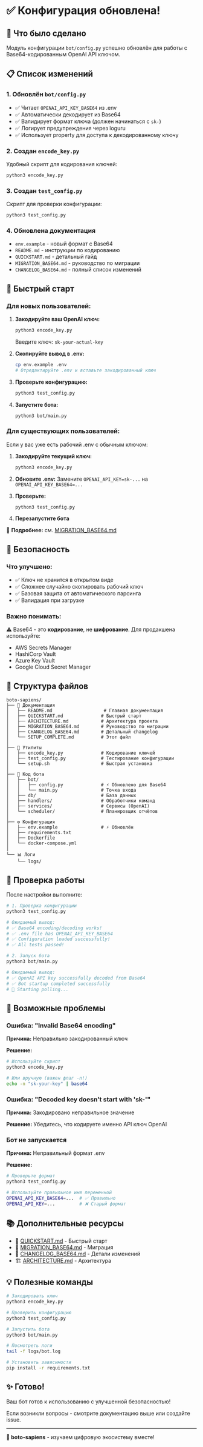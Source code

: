 # ✅ Конфигурация обновлена!

## 🎉 Что было сделано

Модуль конфигурации `bot/config.py` успешно обновлён для работы с Base64-кодированным OpenAI API ключом.

## 📋 Список изменений

### 1. Обновлён `bot/config.py`
- ✅ Читает `OPENAI_API_KEY_BASE64` из .env
- ✅ Автоматически декодирует из Base64
- ✅ Валидирует формат ключа (должен начинаться с `sk-`)
- ✅ Логирует предупреждения через loguru
- ✅ Использует property для доступа к декодированному ключу

### 2. Создан `encode_key.py`
Удобный скрипт для кодирования ключей:
```bash
python3 encode_key.py
```

### 3. Создан `test_config.py`
Скрипт для проверки конфигурации:
```bash
python3 test_config.py
```

### 4. Обновлена документация
- `env.example` - новый формат с Base64
- `README.md` - инструкции по кодированию
- `QUICKSTART.md` - детальный гайд
- `MIGRATION_BASE64.md` - руководство по миграции
- `CHANGELOG_BASE64.md` - полный список изменений

## 🚀 Быстрый старт

### Для новых пользователей:

1. **Закодируйте ваш OpenAI ключ:**
   ```bash
   python3 encode_key.py
   ```
   Введите ключ: `sk-your-actual-key`

2. **Скопируйте вывод в .env:**
   ```bash
   cp env.example .env
   # Отредактируйте .env и вставьте закодированный ключ
   ```

3. **Проверьте конфигурацию:**
   ```bash
   python3 test_config.py
   ```

4. **Запустите бота:**
   ```bash
   python3 bot/main.py
   ```

### Для существующих пользователей:

Если у вас уже есть рабочий .env с обычным ключом:

1. **Закодируйте текущий ключ:**
   ```bash
   python3 encode_key.py
   ```

2. **Обновите .env:**
   Замените `OPENAI_API_KEY=sk-...` на `OPENAI_API_KEY_BASE64=...`

3. **Проверьте:**
   ```bash
   python3 test_config.py
   ```

4. **Перезапустите бота**

📖 **Подробнее:** см. [MIGRATION_BASE64.md](MIGRATION_BASE64.md)

## 🔐 Безопасность

### Что улучшено:
- ✅ Ключ не хранится в открытом виде
- ✅ Сложнее случайно скопировать рабочий ключ
- ✅ Базовая защита от автоматического парсинга
- ✅ Валидация при загрузке

### Важно понимать:
⚠️ Base64 - это **кодирование**, не **шифрование**. Для продакшена используйте:
- AWS Secrets Manager
- HashiCorp Vault
- Azure Key Vault
- Google Cloud Secret Manager

## 📁 Структура файлов

```
boto-sapiens/
├── 📘 Документация
│   ├── README.md                   # Главная документация
│   ├── QUICKSTART.md              # Быстрый старт
│   ├── ARCHITECTURE.md            # Архитектура проекта
│   ├── MIGRATION_BASE64.md        # Руководство по миграции
│   ├── CHANGELOG_BASE64.md        # Детальный changelog
│   └── SETUP_COMPLETE.md          # Этот файл
│
├── 🔧 Утилиты
│   ├── encode_key.py              # Кодирование ключей
│   ├── test_config.py             # Тестирование конфигурации
│   └── setup.sh                   # Быстрая установка
│
├── 🤖 Код бота
│   ├── bot/
│   │   ├── config.py              # ⚡ Обновлено для Base64
│   │   └── main.py                # Точка входа
│   ├── db/                        # База данных
│   ├── handlers/                  # Обработчики команд
│   ├── services/                  # Сервисы (OpenAI)
│   └── scheduler/                 # Планировщик отчётов
│
├── ⚙️ Конфигурация
│   ├── env.example                # ⚡ Обновлён
│   ├── requirements.txt
│   ├── Dockerfile
│   └── docker-compose.yml
│
└── 📊 Логи
    └── logs/
```

## 🧪 Проверка работы

После настройки выполните:

```bash
# 1. Проверка конфигурации
python3 test_config.py

# Ожидаемый вывод:
# ✅ Base64 encoding/decoding works!
# ✅ .env file has OPENAI_API_KEY_BASE64
# ✅ Configuration loaded successfully!
# ✅ All tests passed!

# 2. Запуск бота
python3 bot/main.py

# Ожидаемый вывод:
# ✅ OpenAI API key successfully decoded from Base64
# ✅ Bot startup completed successfully
# 📡 Starting polling...
```

## 🐛 Возможные проблемы

### Ошибка: "Invalid Base64 encoding"

**Причина:** Неправильно закодированный ключ

**Решение:**
```bash
# Используйте скрипт
python3 encode_key.py

# Или вручную (важен флаг -n!)
echo -n "sk-your-key" | base64
```

### Ошибка: "Decoded key doesn't start with 'sk-'"

**Причина:** Закодировано неправильное значение

**Решение:** Убедитесь, что кодируете именно API ключ OpenAI

### Бот не запускается

**Причина:** Неправильный формат .env

**Решение:**
```bash
# Проверьте формат
python3 test_config.py

# Используйте правильное имя переменной
OPENAI_API_KEY_BASE64=...  # ✅ Правильно
OPENAI_API_KEY=...         # ❌ Старый формат
```

## 📚 Дополнительные ресурсы

- 🚀 [QUICKSTART.md](QUICKSTART.md) - Быстрый старт
- 🔄 [MIGRATION_BASE64.md](MIGRATION_BASE64.md) - Миграция
- 📝 [CHANGELOG_BASE64.md](CHANGELOG_BASE64.md) - Детали изменений
- 🏗️ [ARCHITECTURE.md](ARCHITECTURE.md) - Архитектура

## 💡 Полезные команды

```bash
# Закодировать ключ
python3 encode_key.py

# Проверить конфигурацию
python3 test_config.py

# Запустить бота
python3 bot/main.py

# Посмотреть логи
tail -f logs/bot.log

# Установить зависимости
pip install -r requirements.txt
```

## ✨ Готово!

Ваш бот готов к использованию с улучшенной безопасностью!

Если возникли вопросы - смотрите документацию выше или создайте issue.

---

**🧬 boto-sapiens** - изучаем цифровую экосистему вместе!

